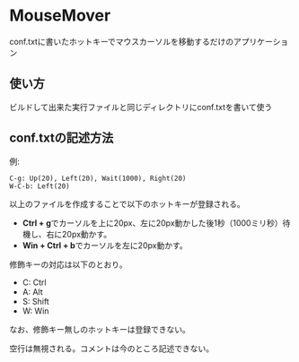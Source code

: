 MouseMover
==========
conf.txtに書いたホットキーでマウスカーソルを移動するだけのアプリケーション

使い方
---------------
ビルドして出来た実行ファイルと同じディレクトリにconf.txtを書いて使う

conf.txtの記述方法
---------------
例:

    C-g: Up(20), Left(20), Wait(1000), Right(20)
    W-C-b: Left(20)

以上のファイルを作成することで以下のホットキーが登録される。

* **Ctrl + g**でカーソルを上に20px、左に20px動かした後1秒（1000ミリ秒）待機し、右に20px動かす。
* **Win + Ctrl + b**でカーソルを左に20px動かす。

修飾キーの対応は以下のとおり。

* C: Ctrl
* A: Alt
* S: Shift
* W: Win

なお、修飾キー無しのホットキーは登録できない。

空行は無視される。コメントは今のところ記述できない。


